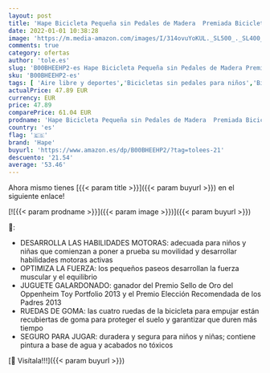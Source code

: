 ```yaml
---
layout: post
title: 'Hape Bicicleta Pequeña sin Pedales de Madera  Premiada Bicicleta de Juguete de Cuatro Ruedas de Madera para Empujar de Equilibrio para Niños y Niñas Pequeños con Ruedas de Goma  Verde Vivo'
date: 2022-01-01 10:38:28
image: 'https://m.media-amazon.com/images/I/314ovuYoKUL._SL500_._SL400_.jpg'
comments: true
category: ofertas
author: 'tole.es'
slug: 'B00BHEEHP2-es Hape Bicicleta Pequeña sin Pedales de Madera Premiada...'
sku: 'B00BHEEHP2-es'
tags: [ 'Aire libre y deportes','Bicicletas sin pedales para niños','Bicicletas, triciclos y correpasillos','Juguetes','Juguetes y juegos','bicicleta','hape', ]
actualPrice: 47.89 EUR
currency: EUR
price: 47.89
comparePrice: 61.04 EUR
prodname: 'Hape Bicicleta Pequeña sin Pedales de Madera  Premiada Bicicleta de Juguete de Cuatro Ruedas de Madera para Empujar de Equilibrio para Niños y Niñas Pequeños con Ruedas de Goma  Verde Vivo'
country: 'es'
flag: '🇪🇸'
brand: 'Hape'
buyurl: 'https://www.amazon.es/dp/B00BHEEHP2/?tag=tolees-21'
descuento: '21.54'
average: '53.46'
---
```


Ahora mismo tienes [{{< param title >}}]({{< param buyurl >}}) en el siguiente enlace!

[![{{< param prodname >}}]({{< param image >}})]({{< param buyurl >}})

🔎:

- DESARROLLA LAS HABILIDADES MOTORAS: adecuada para niños y niñas que comienzan a poner a prueba su movilidad y desarrollar habilidades motoras activas
- OPTIMIZA LA FUERZA: los pequeños paseos desarrollan la fuerza muscular y el equilibrio
- JUGUETE GALARDONADO: ganador del Premio Sello de Oro del Oppenheim Toy Portfolio 2013 y el Premio Elección Recomendada de los Padres 2013
- RUEDAS DE GOMA: las cuatro ruedas de la bicicleta para empujar están recubiertas de goma para proteger el suelo y garantizar que duren más tiempo
- SEGURO PARA JUGAR: duradera y segura para niños y niñas; contiene pintura a base de agua y acabados no tóxicos

[🛒 Visítala!!!]({{< param buyurl >}})

